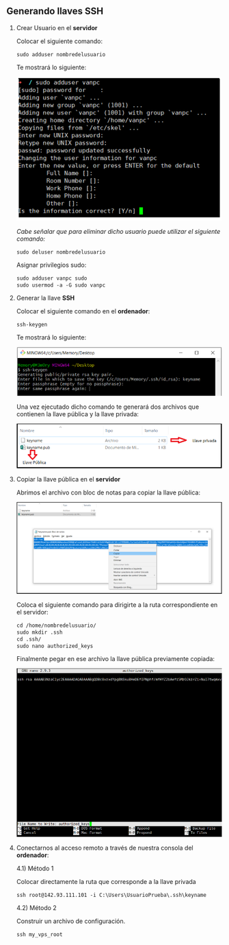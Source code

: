 ## Generando llaves SSH

1) Crear Usuario en el **servidor**

	Colocar el siguiente comando: 
	```
	sudo adduser nombredelusuario
	```
	Te mostrará lo siguiente:

	![Ejecución Comando ](https://github.com/iqvan/Generando-llaves-SSH/blob/master/Pictures/Capture_add_User.PNG)

	*Cabe señalar que para eliminar dicho usuario puede utilizar el siguiente comando:*
	```
	sudo deluser nombredelusuario
	```
	Asignar privilegios sudo:
	```
	sudo adduser vanpc sudo
	sudo usermod -a -G sudo vanpc
	```

2) Generar la llave **SSH**

	Colocar el siguiente comando en el **ordenador**:

	```
	ssh-keygen
	```
	Te mostrará lo siguiente:

	![Ejecución Comando ](https://github.com/iqvan/Generando-llaves-SSH/blob/master/Pictures/Capture_ssh-keygen.PNG)
	
	Una vez ejecutado dicho comando te generará dos archivos que contienen la llave pública y la llave privada:

	![Files generados](https://github.com/iqvan/Generando-llaves-SSH/blob/master/Pictures/Capture_file_keyprivate_keypublic.PNG)


3) Copiar la llave pública en el **servidor**
	
	Abrimos el archivo con bloc de notas para copiar la llave pública:

	![Copy File](https://github.com/iqvan/Generando-llaves-SSH/blob/master/Pictures/Capture_copy-key-public.PNG)

	Coloca el siguiente comando para dirigirte a la ruta correspondiente en el servidor:

	```
	cd /home/nombredelusuario/
	sudo mkdir .ssh
	cd .ssh/
	sudo nano authorized_keys
	```

	Finalmente pegar en ese archivo la llave pública previamente copiada:

	![Paste File](https://github.com/iqvan/Generando-llaves-SSH/blob/master/Pictures/Capture_SSH_Authorized_keys.PNG)

4) Conectarnos al acceso remoto a través de nuestra consola del **ordenador**:

	4.1) Método 1
	
	Colocar directamente la ruta que corresponde a la llave privada

	```
	ssh root@142.93.111.101 -i C:\Users\UsuarioPrueba\.ssh\keyname
	```

	4.2) Método 2

	Construir un archivo de configuración.

	```
	ssh my_vps_root
	```
